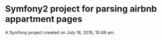 Symfony2 project for parsing airbnb appartment pages
======

A Symfony project created on July 18, 2015, 10:49 am.

